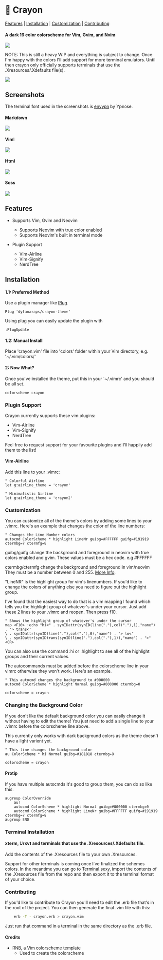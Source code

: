 # 🌸 Crayon
[Features](#features) | [Installation](#installation) | [Customization](#customization) | [Contributing](#contributing)

#### A dark 16 color colorscheme for Vim, Gvim, and Nvim
![](https://raw.githubusercontent.com/dylanaraps/crayon/master/screenshots/palette.png)

NOTE: This is still a heavy WIP and everything is subject to change. Once I'm happy with the colors I'll add support for more terminal emulators. Until then crayon only officially supports terminals that use the .Xresources/.Xdefaults file(s).

![](https://raw.githubusercontent.com/dylanaraps/crayon/master/screenshots/ruby.png)

<!--- Screenshots {{{ -->

## Screenshots
The terminal font used in the screenshots is [envypn](https://aur.archlinux.org/packages/envypn-font/) by Ypnose.

#### Markdown
![](https://raw.githubusercontent.com/dylanaraps/crayon/master/screenshots/markdown.png)

#### Viml
![](https://raw.githubusercontent.com/dylanaraps/crayon/master/screenshots/viml.png)

#### Html
![](https://raw.githubusercontent.com/dylanaraps/crayon/master/screenshots/html.png)

#### Scss
![](https://raw.githubusercontent.com/dylanaraps/crayon/master/screenshots/scss.png)

<!-- }}} -->

<!--- Features {{{ -->

## Features

* Supports Vim, Gvim and Neovim
	* Supports Neovim with true color enabled
	* Supports Neovim's built in terminal mode

* Plugin Support
	* Vim-Airline
	* Vim-Signify
	* NerdTree

<!-- }}} -->

<!--- Installation {{{ -->

## Installation

#### 1.1: Preferred Method
Use a plugin manager like [Plug](https://github.com/junegunn/vim-plug).

```VimL
Plug 'dylanaraps/crayon-theme'
```

Using plug you can easily update the plugin with

```VimL
:PlugUpdate
```

#### 1.2: Manual Install
Place 'crayon.vim' file into 'colors' folder within your Vim directory, e.g. '~/.vim/colors/'

#### 2: Now What?
Once you've installed the theme, put this in your '~/.vimrc' and you should be all set.

```VimL
colorscheme crayon
```

### Plugin Support
Crayon currently supports these vim plugins:

* Vim-Airline
* Vim-Signify
* NerdTree

Feel free to request support for your favourite plugins and I'll happily add them to the list!

#### Vim-Airline

Add this line to your .vimrc:

```VimL
" Colorful Airline
let g:airline_theme = 'crayon'

" Minimalistic Airline
let g:airline_theme = 'crayon2'
```

<!--- }}} -->

<!--- Customization {{{ -->

### Customization
You can customize all of the theme's colors by adding some lines to your .vimrc. Here's an example that changes the color of the line numbers:

```VimL
" Changes the Line Number colors
autocmd ColorScheme * highlight LineNr guibg=#FFFFFF guifg=#191919 ctermbg=7 ctermfg=8
```

guibg/guifg change the background and foreground in neovim with true colors enabled and gvim. These values must be a hex code. e.g #FFFFFF

ctermbg/ctermfg change the background and foreground in vim/neovim They must be a number between 0 and 255. [More Info](http://vim.wikia.com/wiki/Xterm256_color_names_for_console_Vim).

"LineNR" is the highlight group for vim's linenumbers. If you'd like to change the colors of anything else you need to figure out the highlight group.

I've found that the easiest way to do that is a vim mapping I found which tells you the highlight group of whatever's under your cursor. Just add these 2 lines to your .vimrc and reopen. Then  press f10.

```VimL
" Shows the highlight group of whatever's under the cursor
map <F10> :echo "hi<" . synIDattr(synID(line("."),col("."),1),"name") . '> trans<'
\ . synIDattr(synID(line("."),col("."),0),"name") . "> lo<"
\ . synIDattr(synIDtrans(synID(line("."),col("."),1)),"name") . ">"<CR>
```

You can also use the command :hi or :highlight to see all of the highlight groups and their current values.

The autocommands must be added before the colorscheme line in your vimrc otherwise they won't work. Here's an example.

```VimL
" This autocmd changes the background to #000000
autocmd ColorScheme * highlight Normal guibg=#000000 ctermbg=0

colorscheme = crayon
```

### Changing the Background Color
If you don't like the default background color you can easily change it without having to edit the theme! You just need to add a single line to your .vimrc before the colorscheme line above.

This currently only works with dark background colors as the theme doesn't have a light varient yet.

```VimL
" This line changes the background color
au ColorScheme * hi Normal guibg=#181818 ctermbg=8

colorscheme = crayon
```

#### Protip
If you have multiple autocmds it's good to group them, you can do so like this:

```VimL
augroup ColorOverride
	au!
	autocmd ColorScheme * highlight Normal guibg=#000000 ctermbg=0
	autocmd ColorScheme * highlight LineNr guibg=#FFFFFF guifg=#191919 ctermbg=7 ctermfg=8
augroup END
```

<!--- }}} -->

<!--- Terminal Installation {{{ -->

### Terminal Installation

#### xterm, Urxvt and terminals that use the .Xresources/.Xdefaults file.
Add the contents of the .Xresources file to your own .Xresources.

Support for other terminals is coming once I've finalized the schemes colors. In the meantime you can go to [Terminal.sexy](http://terminal.sexy/), import the contents of the .Xresources file from the repo and then export it to the terminal format of your choice.

<!--- }}} -->

### Contributing
If you'd like to contribute to Crayon you'll need to edit the .erb file that's in the root of the project. You can then generate the final .vim file with this:

```bash
	erb -T - crayon.erb > crayon.vim
```

Just run that command in a terminal in the same directory as the .erb file.

#### Credits

* [RNB, a Vim colorscheme template](https://gist.github.com/romainl/5cd2f4ec222805f49eca)
	* Used to create the colorscheme
